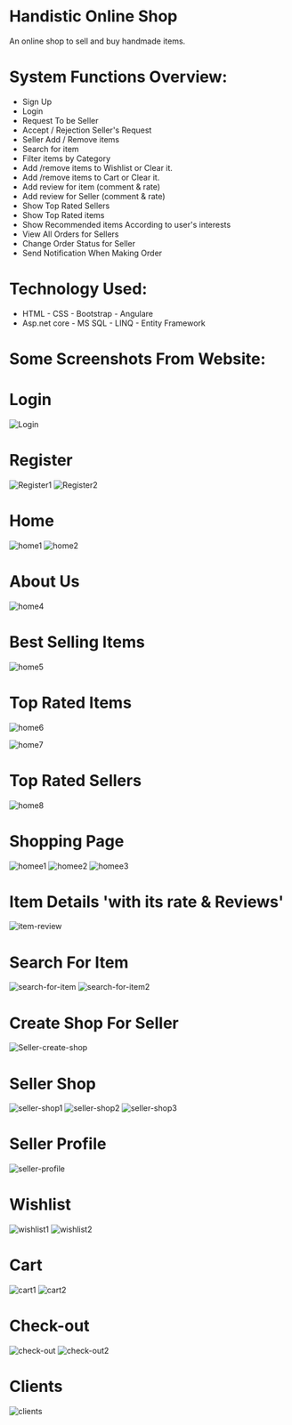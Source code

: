 # Handistic Online Shop
An online shop to sell and buy handmade items.
# System Functions Overview:
* Sign Up
* Login
* Request To be Seller
* Accept / Rejection Seller's Request 
* Seller Add / Remove items
* Search for item
* Filter items by Category
* Add /remove items to Wishlist or Clear it.
* Add /remove items to Cart or Clear it.
* Add review for item (comment & rate)
* Add review for Seller (comment & rate)
*  Show Top Rated Sellers
*  Show Top Rated items
*  Show Recommended items According to user's interests
*  View All Orders for Sellers
*  Change Order Status for Seller
*  Send Notification When Making Order
# Technology Used:
* HTML - CSS - Bootstrap - Angulare
* Asp.net core - MS SQL - LINQ - Entity Framework

# Some Screenshots From Website:
# Login
![Login](https://user-images.githubusercontent.com/36867393/159616578-e941ec24-ee69-4033-be8a-b4a0a9c59f77.PNG)

# Register
![Register1](https://user-images.githubusercontent.com/36867393/159616686-f78b04cf-a1fe-443c-b35d-33a3f7ebbd5f.PNG)
![Register2](https://user-images.githubusercontent.com/36867393/159616700-84d03a53-4b19-4391-a099-4778c6070030.PNG)

# Home
![home1](https://user-images.githubusercontent.com/36867393/159628106-e4e57ceb-8f24-4138-8528-2119c0baf24f.png)
![home2](https://user-images.githubusercontent.com/36867393/159628165-f54d5cb5-bb12-4320-b973-0dabbbed0f87.png)

# About Us
![home4](https://user-images.githubusercontent.com/36867393/159628385-9404eb7c-d698-4522-865f-e501d9705ab0.png)

# Best Selling Items
![home5](https://user-images.githubusercontent.com/36867393/159628470-24e8967e-975e-4cb7-b67a-03ec447326b1.png)

# Top Rated Items
![home6](https://user-images.githubusercontent.com/36867393/159628518-a4ffc016-2dd3-4320-a840-af31466a87ed.png)

![home7](https://user-images.githubusercontent.com/36867393/159628590-f0a4725a-b724-4fc7-b82a-ed26380ac064.png)

# Top Rated Sellers
![home8](https://user-images.githubusercontent.com/36867393/159628646-357e2a95-2b12-4f65-8b98-b92fe25b71aa.png)

# Shopping Page
![homee1](https://user-images.githubusercontent.com/36867393/159628716-29172d4f-f71e-4d52-b36d-c0e049bca3a7.png)
![homee2](https://user-images.githubusercontent.com/36867393/159628777-8b206974-ee8d-4a68-9f54-68db2ec8ec31.png)
![homee3](https://user-images.githubusercontent.com/36867393/159628793-63c98dfd-da9d-47c7-91a1-abe8dd12dd6d.png)

# Item Details 'with its rate & Reviews'
![item-review](https://user-images.githubusercontent.com/36867393/159628931-0c464d4e-8722-49da-8409-5dd1fae6e2aa.png)

# Search For Item
![search-for-item](https://user-images.githubusercontent.com/36867393/159629025-7143a269-f1a6-4ab0-9efe-d60f2b2f6283.png)
![search-for-item2](https://user-images.githubusercontent.com/36867393/159629031-99cb1ab0-7b45-44e8-972e-511e968d4f6d.png)

# Create Shop For Seller
![Seller-create-shop](https://user-images.githubusercontent.com/36867393/159629173-517f9efc-84b7-4e89-8923-0c6d0b5c7321.png)

# Seller Shop
![seller-shop1](https://user-images.githubusercontent.com/36867393/159629229-c0c67df0-5a25-4beb-b119-15e73a511e44.png)
![seller-shop2](https://user-images.githubusercontent.com/36867393/159629242-8391eea0-f38c-45be-a666-3c62b80c3414.png)
![seller-shop3](https://user-images.githubusercontent.com/36867393/159629245-d9341acc-cc74-49c3-ad85-f0b83d91415d.png)

# Seller Profile
![seller-profile](https://user-images.githubusercontent.com/36867393/159629465-18616571-937e-4bbc-a942-1a368d027c84.png)

# Wishlist 
![wishlist1](https://user-images.githubusercontent.com/36867393/159629538-420043f8-d277-4eee-a244-c1ffc4742252.png)
![wishlist2](https://user-images.githubusercontent.com/36867393/159629548-95ebb9bb-be07-4243-bdf0-75d82ecd8c0f.png)

# Cart
![cart1](https://user-images.githubusercontent.com/36867393/159629601-08bf6f26-f98c-4207-b36e-6dbed352ba47.png)
![cart2](https://user-images.githubusercontent.com/36867393/159629613-b0984972-d26a-4fd1-ad5a-5b8eb5b7daf4.png)

# Check-out
![check-out](https://user-images.githubusercontent.com/36867393/159629664-403ffe4e-19c2-42a3-960d-5ed44acab9ef.png)
![check-out2](https://user-images.githubusercontent.com/36867393/159629670-4d8b6813-d0e1-468a-8f84-38ae5415ae78.png)

# Clients
![clients](https://user-images.githubusercontent.com/36867393/159629714-a226185d-f5b9-427c-85c3-47ed4b1284da.png)















